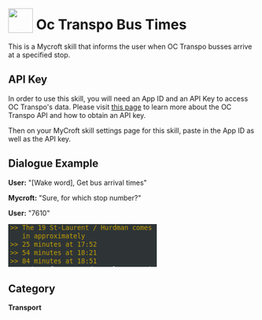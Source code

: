 # <img src="https://raw.githack.com/FortAwesome/Font-Awesome/master/svgs/solid/bus.svg" card_color="#22A7F0" width="50" height="50" style="vertical-align:bottom"/> Oc Transpo Bus Times
This is a Mycroft skill that informs the user when OC Transpo busses arrive at a specified stop. 

## API Key
In order to use this skill, you will need an App ID and an API Key to access OC Transpo's data. Please visit [this page](https://www.octranspo.com/en/plan-your-trip/travel-tools/developers/) to learn more about the OC Transpo API and how to obtain an API key.

Then on your MyCroft skill settings page for this skill, paste in the App ID as well as the API key.

## Dialogue Example
**User:** "[Wake word], Get bus arrival times"

**Mycroft:** "Sure, for which stop number?"

**User:** "7610"

![example](./example.png)

## Category
**Transport**


